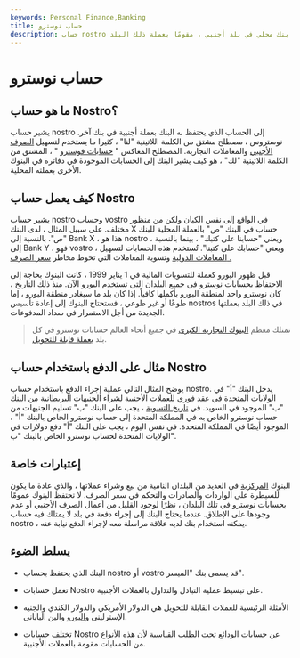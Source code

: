 ```yaml
---
keywords: Personal Finance,Banking
title: حساب نوسترو
description: حساب nostro هو حساب مصرفي يحتفظ به بنك محلي في بلد أجنبي ، مقومًا بعملة ذلك البلد.
---
```


# حساب نوسترو
## ما هو حساب Nostro؟

يشير حساب nostro إلى الحساب الذي يحتفظ به البنك بعملة أجنبية في بنك آخر. نوستروس ، مصطلح مشتق من الكلمة اللاتينية "لنا" ، كثيرا ما يستخدم لتسهيل [الصرف الأجنبي](/foreign-exchange) والمعاملات التجارية. المصطلح المعاكس " [حسابات فوسترو](/vostroaccount) " ، المشتق من الكلمة اللاتينية "لك" ، هو كيف يشير البنك إلى الحسابات الموجودة في دفاتره في البنوك الأخرى بعملته المحلية.

## كيف يعمل حساب Nostro

يشير حساب nostro وحساب vostro في الواقع إلى نفس الكيان ولكن من منظور مختلف. على سبيل المثال ، لدى البنك X حساب في البنك "ص" بالعملة المحلية للبنك "ص". بالنسبة إلى Bank X ، هذا هو nostro ، ويعني "حسابنا على كتبك" ، بينما بالنسبة إلى Bank Y ، فهو vostro ، ويعني "حسابك على كتبنا". تُستخدم هذه الحسابات لتسهيل [المعاملات الدولية](/transaction) وتسوية المعاملات التي تحوط مخاطر [سعر الصرف .](/exchangerate)

قبل ظهور اليورو كعملة للتسويات المالية في 1 يناير 1999 ، كانت البنوك بحاجة إلى الاحتفاظ بحسابات نوسترو في جميع البلدان التي تستخدم اليورو الآن. منذ ذلك التاريخ ، كان نوسترو واحد لمنطقة اليورو بأكملها كافياً. إذا كان بلد ما سيغادر منطقة اليورو ، إما طوعًا أو غير طوعي ، فستحتاج البنوك إلى إعادة تأسيس nostros في ذلك البلد بعملتها الجديدة من أجل الاستمرار في سداد المدفوعات.

> تمتلك معظم [البنوك التجارية الكبرى](/commercialbank) في جميع أنحاء العالم حسابات نوسترو في كل بلد [بعملة قابلة للتحويل](/convertible-currency).

>

## مثال على الدفع باستخدام حساب Nostro

يوضح المثال التالي عملية إجراء الدفع باستخدام حساب nostro. يدخل البنك "أ" في الولايات المتحدة في عقد فوري للعملات الأجنبية لشراء الجنيهات البريطانية من البنك "ب" الموجود في السويد. في [تاريخ التسوية](/settlementdate) ، يجب على البنك "ب" تسليم الجنيهات من حساب نوسترو الخاص به في المملكة المتحدة إلى حساب نوسترو الخاص بالبنك "أ" ، الموجود أيضًا في المملكة المتحدة. في نفس اليوم ، يجب على البنك "أ" دفع دولارات في الولايات المتحدة لحساب نوسترو الخاص بالبنك "ب".

## إعتبارات خاصة

البنوك [المركزية](/centralbank) في العديد من البلدان النامية من بيع وشراء عملاتها ، والذي عادة ما يكون للسيطرة على الواردات والصادرات والتحكم في سعر الصرف. لا تحتفظ البنوك عمومًا بحسابات نوسترو في تلك البلدان ، نظرًا لوجود القليل من أعمال الصرف الأجنبي أو عدم وجودها على الإطلاق. عندما يحتاج البنك إلى إجراء دفعة في بلد لا يمتلك فيه حساب nostro ، يمكنه استخدام بنك لديه علاقة مراسلة معه لإجراء الدفع نيابة عنه.

## يسلط الضوء

- البنك الذي يحتفظ بحساب nostro أو vostro قد يسمى بنك "الميسر".

- تعمل حسابات Nostro على تبسيط عملية التبادل والتداول بالعملات الأجنبية.

- الأمثلة الرئيسية للعملات القابلة للتحويل هي الدولار الأمريكي والدولار الكندي والجنيه الإسترليني [واليورو](/euro) والين الياباني.

- تختلف حسابات Nostro عن حسابات الودائع تحت الطلب القياسية لأن هذه الأنواع من الحسابات مقومة بالعملات الأجنبية.

